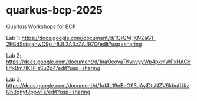 # quarkus-bcp-2025
Quarkus Workshops for BCP

Lab 1: https://docs.google.com/document/d/1QrGMjlKNZaG1-2EGdSstojahwQ9p_r8JL2A3zZAJ97Q/edit?usp=sharing

Lab 2: https://docs.google.com/document/d/1naOeoyaTKvnvyyWp4pxmWPxHACcHfxBm7IKHFsSu2p4/edit?usp=sharing

Lab 3: https://docs.google.com/document/d/1uf4L19nEeO93JAyiDtsNZV6khufUkzGhBqnytJppwTs/edit?usp=sharing
